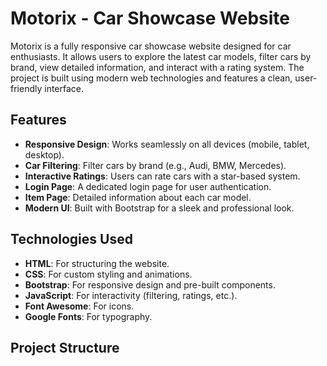 # Motorix - Car Showcase Website

Motorix is a fully responsive car showcase website designed for car enthusiasts. It allows users to explore the latest car models, filter cars by brand, view detailed information, and interact with a rating system. The project is built using modern web technologies and features a clean, user-friendly interface.

## Features

- **Responsive Design**: Works seamlessly on all devices (mobile, tablet, desktop).
- **Car Filtering**: Filter cars by brand (e.g., Audi, BMW, Mercedes).
- **Interactive Ratings**: Users can rate cars with a star-based system.
- **Login Page**: A dedicated login page for user authentication.
- **Item Page**: Detailed information about each car model.
- **Modern UI**: Built with Bootstrap for a sleek and professional look.

## Technologies Used

- **HTML**: For structuring the website.
- **CSS**: For custom styling and animations.
- **Bootstrap**: For responsive design and pre-built components.
- **JavaScript**: For interactivity (filtering, ratings, etc.).
- **Font Awesome**: For icons.
- **Google Fonts**: For typography.

## Project Structure
